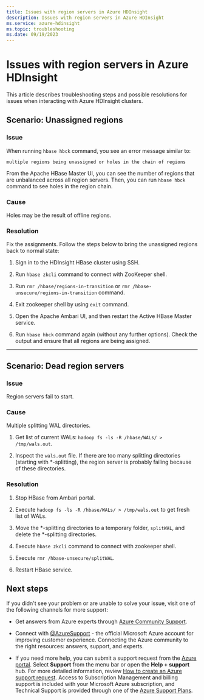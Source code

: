 ```yaml
---
title: Issues with region servers in Azure HDInsight
description: Issues with region servers in Azure HDInsight
ms.service: azure-hdinsight
ms.topic: troubleshooting
ms.date: 09/19/2023
---
```


# Issues with region servers in Azure HDInsight

This article describes troubleshooting steps and possible resolutions for issues when interacting with Azure HDInsight clusters.

## Scenario: Unassigned regions

### Issue

When running `hbase hbck` command, you see an error message similar to:

```
multiple regions being unassigned or holes in the chain of regions
```

From the Apache HBase Master UI, you can see the number of regions that are unbalanced across all region servers. Then, you can run `hbase hbck` command to see holes in the region chain.

### Cause

Holes may be the result of offline regions.

### Resolution

Fix the assignments. Follow the steps below to bring the unassigned regions back to normal state:

1. Sign in to the HDInsight HBase cluster using SSH.

1. Run `hbase zkcli` command to connect with ZooKeeper shell.

1. Run `rmr /hbase/regions-in-transition` or `rmr /hbase-unsecure/regions-in-transition` command.

1. Exit zookeeper shell by using `exit` command.

1. Open the Apache Ambari UI, and then restart the Active HBase Master service.

1. Run `hbase hbck` command again (without any further options). Check the output and ensure that all regions are being assigned.

---

## Scenario: Dead region servers

### Issue

Region servers fail to start.

### Cause

Multiple splitting WAL directories.

1. Get list of current WALs: `hadoop fs -ls -R /hbase/WALs/ > /tmp/wals.out`.

1. Inspect the `wals.out` file. If there are too many splitting directories (starting with *-splitting), the region server is probably failing because of these directories.

### Resolution

1. Stop HBase from Ambari portal.

1. Execute `hadoop fs -ls -R /hbase/WALs/ > /tmp/wals.out` to get fresh list of WALs.

1. Move the *-splitting directories to a temporary folder, `splitWAL`, and delete the *-splitting directories.

1. Execute `hbase zkcli` command to connect with zookeeper shell.

1. Execute `rmr /hbase-unsecure/splitWAL`.

1. Restart HBase service.

## Next steps

If you didn't see your problem or are unable to solve your issue, visit one of the following channels for more support:

* Get answers from Azure experts through [Azure Community Support](https://azure.microsoft.com/support/community/).

* Connect with [@AzureSupport](https://x.com/azuresupport) - the official Microsoft Azure account for improving customer experience. Connecting the Azure community to the right resources: answers, support, and experts.

* If you need more help, you can submit a support request from the [Azure portal](https://portal.azure.com/?#blade/Microsoft_Azure_Support/HelpAndSupportBlade/). Select **Support** from the menu bar or open the **Help + support** hub. For more detailed information, review [How to create an Azure support request](../../azure-portal/supportability/how-to-create-azure-support-request.md). Access to Subscription Management and billing support is included with your Microsoft Azure subscription, and Technical Support is provided through one of the [Azure Support Plans](https://azure.microsoft.com/support/plans/).
